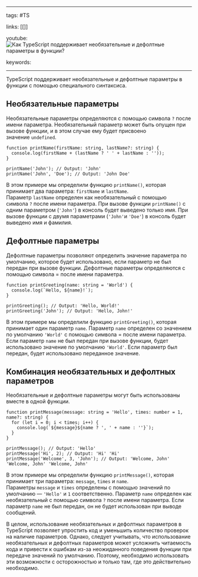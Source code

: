 ____

tags: #TS

links: [[]]

youtube: 
![Как TypeScript поддерживает необязательные и дефолтные параметры в функции?](https://youtu.be/VYQl2GhbCUs?t=102)

keywords:

_____

TypeScript поддерживает необязательные и дефолтные параметры в функции с помощью специального синтаксиса.

## Необязательные параметры

Необязательные параметры определяются с помощью символа `?` после имени параметра. Необязательный параметр может быть опущен при вызове функции, и в этом случае ему будет присвоено значение `undefined`.

```
function printName(firstName: string, lastName?: string) {
  console.log(firstName + (lastName ? ' ' + lastName : ''));
}

printName('John'); // Output: 'John'
printName('John', 'Doe'); // Output: 'John Doe'
```

В этом примере мы определили функцию `printName()`, которая принимает два параметра: `firstName` и `lastName`. Параметр `lastName` определен как необязательный с помощью символа `?` после имени параметра. При вызове функции `printName()` с одним параметром (`'John'`) в консоль будет выведено только имя. При вызове функции с двумя параметрами (`'John'`и `'Doe'`) в консоль будет выведено имя и фамилия.

## Дефолтные параметры

Дефолтные параметры позволяют определить значение параметра по умолчанию, которое будет использовано, если параметр не был передан при вызове функции. Дефолтные параметры определяются с помощью символа = после имени параметра.

```
function printGreeting(name: string = 'World') {
  console.log(`Hello, ${name}!`);
}

printGreeting(); // Output: 'Hello, World!'
printGreeting('John'); // Output: 'Hello, John!'
```

В этом примере мы определили функцию `printGreeting()`, которая принимает один параметр `name`. Параметр `name` определен со значением по умолчанию `'World'` с помощью символа = после имени параметра. Если параметр `name` не был передан при вызове функции, будет использовано значение по умолчанию `'World'`. Если параметр был передан, будет использовано переданное значение.

## Комбинация необязательных и дефолтных параметров

Необязательные и дефолтные параметры могут быть использованы вместе в одной функции.

```
function printMessage(message: string = 'Hello', times: number = 1, name?: string) {
  for (let i = 0; i < times; i++) {
    console.log(`${message}${name ? ', ' + name : ''}`);
  }
}

printMessage(); // Output: 'Hello'
printMessage('Hi', 2); // Output: 'Hi' 'Hi'
printMessage('Welcome', 3, 'John'); // Output: 'Welcome, John' 'Welcome, John' 'Welcome, John'
```

В этом примере мы определили функцию `printMessage()`, которая принимает три параметра: `message`, `times` и `name`. Параметры `message` и `times` определены с помощью значений по умолчанию — `'Hello'` и `1` соответственно. Параметр `name` определен как необязательный с помощью символа `?` после имени параметра. Если параметр `name` не был передан, он не будет использован при выводе сообщений.

В целом, использование необязательных и дефолтных параметров в TypeScript позволяет упростить код и уменьшить количество проверок на наличие параметров. Однако, следует учитывать, что использование необязательных и дефолтных параметров может усложнить читаемость кода и привести к ошибкам из-за неожиданного поведения функции при передаче значений по умолчанию. Поэтому, необходимо использовать эти возможности с осторожностью и только там, где это действительно необходимо.